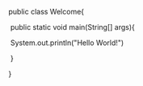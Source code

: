 public class Welcome{

​	public static void main(String[] args){

​		System.out.println("Hello World!")

​	}





}